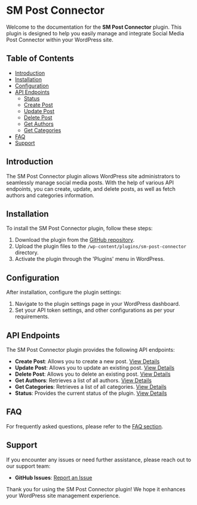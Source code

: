 # SM Post Connector
Welcome to the documentation for the **SM Post Connector** plugin. This plugin is designed to help you easily manage and integrate Social Media Post Connector within your WordPress site.

## Table of Contents
- [Introduction](#introduction)
- [Installation](#installation)
- [Configuration](#configuration)
- [API Endpoints](#api-endpoints)
	- [Status](status.md)
	- [Create Post](create-post.md)
	- [Update Post](update-post.md)
	- [Delete Post](delete-post.md)
	- [Get Authors](get-authors.md)
	- [Get Categories](get-categories.md)
- [FAQ](faq.md)
- [Support](#support)

## Introduction
The SM Post Connector plugin allows WordPress site administrators to seamlessly manage social media posts. With the help of various API endpoints, you can create, update, and delete posts, as well as fetch authors and categories information.

## Installation
To install the SM Post Connector plugin, follow these steps:
1. Download the plugin from the [GitHub repository](https://github.com/vplugins/sm-post-connector).
2. Upload the plugin files to the `/wp-content/plugins/sm-post-connector` directory.
3. Activate the plugin through the 'Plugins' menu in WordPress.

## Configuration
After installation, configure the plugin settings:
1. Navigate to the plugin settings page in your WordPress dashboard.
2. Set your API token settings, and other configurations as per your requirements.

## API Endpoints
The SM Post Connector plugin provides the following API endpoints:
-  **Create Post**: Allows you to create a new post. [View Details](create-post.md)
-  **Update Post**: Allows you to update an existing post. [View Details](update-post.md)
-  **Delete Post**: Allows you to delete an existing post. [View Details](delete-post.md)
-  **Get Authors**: Retrieves a list of all authors. [View Details](get-authors.md)
-  **Get Categories**: Retrieves a list of all categories. [View Details](get-categories.md)
-  **Status**: Provides the current status of the plugin. [View Details](status.md)  

## FAQ
For frequently asked questions, please refer to the [FAQ section](faq.md).

## Support
If you encounter any issues or need further assistance, please reach out to our support team:
-  **GitHub Issues**: [Report an Issue](https://github.com/vplugins/sm-post-connector/issues)

Thank you for using the SM Post Connector plugin! We hope it enhances your WordPress site management experience.